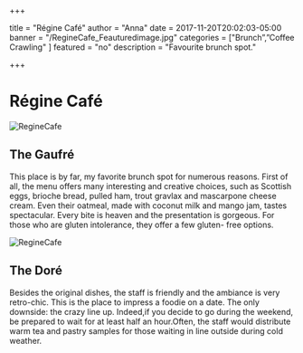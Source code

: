 +++

title = "Régine Café"
author = "Anna"
date = 2017-11-20T20:02:03-05:00
banner = "/RegineCafe_Feauturedimage.jpg"
categories = ["Brunch”,”Coffee Crawling" ]
featured = "no"
description = "Favourite brunch spot."

+++
# Régine Café

![RegineCafe](/RegineCafe4.JPG)
## The Gaufré

This place is by far, my favorite brunch spot for numerous reasons. First of all, the menu offers many interesting and creative choices, such as Scottish eggs, brioche bread, pulled ham, trout gravlax and mascarpone cheese cream. Even their oatmeal, made with coconut milk and mango jam, tastes spectacular. Every bite is heaven and the presentation is gorgeous. For those who are gluten intolerance, they offer a few gluten- free options.

![RegineCafe](/RegineCafe_2.jpg)
## The Doré
Besides the original dishes, the staff is friendly and the ambiance is very retro-chic. This is the place to impress a foodie on a date. The only downside: the crazy line up. Indeed,if you decide to go during the weekend, be prepared to wait for at least half an hour.Often, the staff would distribute warm tea and pastry samples for those waiting in line outside during cold weather.
